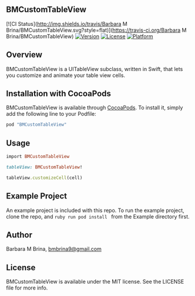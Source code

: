 ## BMCustomTableView

[![CI Status](http://img.shields.io/travis/Barbara M Brina/BMCustomTableView.svg?style=flat)](https://travis-ci.org/Barbara M Brina/BMCustomTableView)
[![Version](https://img.shields.io/cocoapods/v/BMCustomTableView.svg?style=flat)](http://cocoapods.org/pods/BMCustomTableView)
[![License](https://img.shields.io/cocoapods/l/BMCustomTableView.svg?style=flat)](http://cocoapods.org/pods/BMCustomTableView)
[![Platform](https://img.shields.io/cocoapods/p/BMCustomTableView.svg?style=flat)](http://cocoapods.org/pods/BMCustomTableView)

## Overview
BMCustomTableView is a UITableView subclass, written in Swift, that lets you customize and animate your table view cells. 

## Installation with CocoaPods

BMCustomTableView is available through [CocoaPods](http://cocoapods.org). To install
it, simply add the following line to your Podfile:

```ruby
pod "BMCustomTableView"
```

## Usage

```ruby
import BMCustomTableView

tableView: BMCustomTableView!

tableView.customizeCell(cell)
```

## Example Project
An example project is included with this repo. To run the example project, clone the repo, and ```ruby run pod install ``` from the Example directory first.




## Author

Barbara M Brina, bmbrina9@gmail.com

## License

BMCustomTableView is available under the MIT license. See the LICENSE file for more info.
